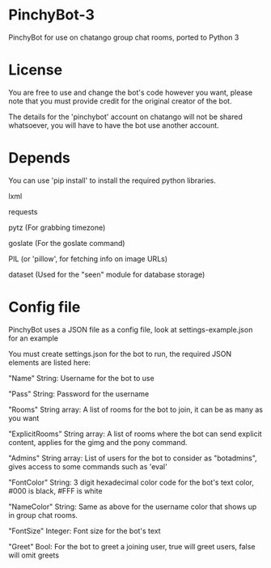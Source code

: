 # PinchyBot-3
PinchyBot for use on chatango group chat rooms, ported to Python 3

# License
You are free to use and change the bot's code however you want, please note that you must provide credit for the original creator of the bot.

The details for the 'pinchybot' account on chatango will not be shared whatsoever, you will have to have the bot use another account.

# Depends
You can use 'pip install' to install the required python libraries.

lxml

requests

pytz (For grabbing timezone)

goslate (For the goslate command)

PIL (or 'pillow', for fetching info on image URLs)

dataset (Used for the "seen" module for database storage)

# Config file
PinchyBot uses a JSON file as a config file, look at settings-example.json for an example

You must create settings.json for the bot to run, the required JSON elements are listed here:

"Name" String: Username for the bot to use

"Pass" String: Password for the username

"Rooms" String array: A list of rooms for the bot to join, it can be as many as you want

"ExplicitRooms" String array: A list of rooms where the bot can send explicit content, applies for the gimg and the pony command.

"Admins" String array: List of users for the bot to consider as "botadmins", gives access to some commands such as 'eval'

"FontColor" String: 3 digit hexadecimal color code for the bot's text color, #000 is black, #FFF is white

"NameColor" String: Same as above for the username color that shows up in group chat rooms.

"FontSize" Integer: Font size for the bot's text

"Greet" Bool: For the bot to greet a joining user, true will greet users, false will omit greets
